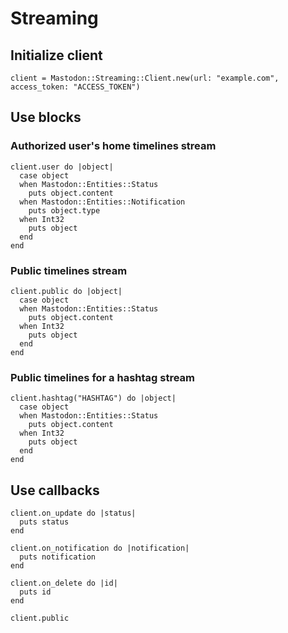 # Streaming

## Initialize client

```crystal
client = Mastodon::Streaming::Client.new(url: "example.com", access_token: "ACCESS_TOKEN")
```

## Use blocks

### Authorized user's home timelines stream

```crystal
client.user do |object|
  case object
  when Mastodon::Entities::Status
    puts object.content
  when Mastodon::Entities::Notification
    puts object.type
  when Int32
    puts object
  end
end
```

### Public timelines stream

```crystal
client.public do |object|
  case object
  when Mastodon::Entities::Status
    puts object.content
  when Int32
    puts object
  end
end
```

### Public timelines for a hashtag stream

```crystal
client.hashtag("HASHTAG") do |object|
  case object
  when Mastodon::Entities::Status
    puts object.content
  when Int32
    puts object
  end
end
```

## Use callbacks

```crystal
client.on_update do |status|
  puts status
end

client.on_notification do |notification|
  puts notification
end

client.on_delete do |id|
  puts id
end

client.public
```
